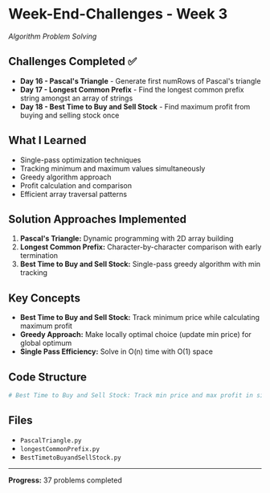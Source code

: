 # Week-End-Challenges - Week 3

*Algorithm Problem Solving*

## Challenges Completed ✅
- **Day 16 - Pascal's Triangle** - Generate first numRows of Pascal's triangle
- **Day 17 - Longest Common Prefix** - Find the longest common prefix string amongst an array of strings
- **Day 18 - Best Time to Buy and Sell Stock** - Find maximum profit from buying and selling stock once

## What I Learned
- Single-pass optimization techniques
- Tracking minimum and maximum values simultaneously
- Greedy algorithm approach
- Profit calculation and comparison
- Efficient array traversal patterns

## Solution Approaches Implemented
1. **Pascal's Triangle:** Dynamic programming with 2D array building
2. **Longest Common Prefix:** Character-by-character comparison with early termination
3. **Best Time to Buy and Sell Stock:** Single-pass greedy algorithm with min tracking

## Key Concepts
- **Best Time to Buy and Sell Stock:** Track minimum price while calculating maximum profit
- **Greedy Approach:** Make locally optimal choice (update min price) for global optimum
- **Single Pass Efficiency:** Solve in O(n) time with O(1) space

## Code Structure
```python
# Best Time to Buy and Sell Stock: Track min price and max profit in single pass
```

## Files
- `PascalTriangle.py`
- `longestCommonPrefix.py`
- `BestTimetoBuyandSellStock.py`

---
**Progress:** 37 problems completed